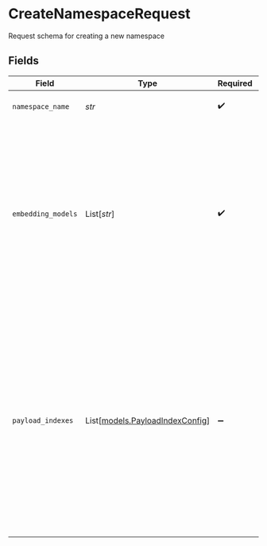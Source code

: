 # CreateNamespaceRequest

Request schema for creating a new namespace


## Fields

| Field                                                                                                                                                                                                                                                                                               | Type                                                                                                                                                                                                                                                                                                | Required                                                                                                                                                                                                                                                                                            | Description                                                                                                                                                                                                                                                                                         | Example                                                                                                                                                                                                                                                                                             |
| --------------------------------------------------------------------------------------------------------------------------------------------------------------------------------------------------------------------------------------------------------------------------------------------------- | --------------------------------------------------------------------------------------------------------------------------------------------------------------------------------------------------------------------------------------------------------------------------------------------------- | --------------------------------------------------------------------------------------------------------------------------------------------------------------------------------------------------------------------------------------------------------------------------------------------------- | --------------------------------------------------------------------------------------------------------------------------------------------------------------------------------------------------------------------------------------------------------------------------------------------------- | --------------------------------------------------------------------------------------------------------------------------------------------------------------------------------------------------------------------------------------------------------------------------------------------------- |
| `namespace_name`                                                                                                                                                                                                                                                                                    | *str*                                                                                                                                                                                                                                                                                               | :heavy_check_mark:                                                                                                                                                                                                                                                                                  | Name of the namespace to create                                                                                                                                                                                                                                                                     | spotify_playlists_dev                                                                                                                                                                                                                                                                               |
| `embedding_models`                                                                                                                                                                                                                                                                                  | List[*str*]                                                                                                                                                                                                                                                                                         | :heavy_check_mark:                                                                                                                                                                                                                                                                                  | List of vector indexes to be used within this namespace. Must be one of: 'image', 'openai-clip-vit-base-patch32', 'multimodal', 'vertex-multimodal', 'text', 'baai-bge-m3', 'keyword', 'naver-splade-v3'                                                                                            | [<br/>"image",<br/>"multimodal",<br/>"text",<br/>"keyword"<br/>]                                                                                                                                                                                                                                    |
| `payload_indexes`                                                                                                                                                                                                                                                                                   | List[[models.PayloadIndexConfig](../models/payloadindexconfig.md)]                                                                                                                                                                                                                                  | :heavy_minus_sign:                                                                                                                                                                                                                                                                                  | List of payload index configurations                                                                                                                                                                                                                                                                | [<br/>{<br/>"field_name": "metadata.title",<br/>"field_schema": {<br/>"lowercase": true,<br/>"max_token_len": 15,<br/>"min_token_len": 2,<br/>"tokenizer": "word",<br/>"type": "text"<br/>},<br/>"type": "text"<br/>},<br/>{<br/>"field_name": "metadata.description",<br/>"field_schema": {<br/>"is_tenant": false,<br/>"type": "keyword"<br/>},<br/>"type": "keyword"<br/>}<br/>] |